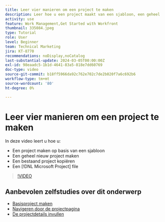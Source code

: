 ```yaml
---
title: Leer vier manieren om een project te maken
description: Leer hoe u een project maakt van een sjabloon, een geheel nieuw project maakt, een bestaand project kopieert of een [!DNL Microsoft Project] bestand.
activity: use
feature: Work Management,Get Started with Workfront
thumbnail: 335084.jpeg
type: Tutorial
role: User
level: Beginner
team: Technical Marketing
jira: KT-8770
recommendations: noDisplay,noCatalog
last-substantial-update: 2024-03-05T00:00:00Z
exl-id: 98eaadc5-1b1d-4641-83a5-818e7dd60769
doc-type: video
source-git-commit: b18ff5966da92c762e702c7de2b020f7a6c692b6
workflow-type: tm+mt
source-wordcount: '80'
ht-degree: 0%

---
```


# Leer vier manieren om een project te maken

In deze video leert u hoe u:

* Een project maken op basis van een sjabloon
* Een geheel nieuw project maken
* Een bestaand project kopiëren
* Een [!DNL Microsoft Project] file

>[!VIDEO](https://video.tv.adobe.com/v/335084/?quality=12&learn=on)

## Aanbevolen zelfstudies over dit onderwerp

* [Basisproject maken](/help/manage-work/projects/understand-basic-project-creation.md)
* [Navigeren door de projectpagina](/help/manage-work/projects/navigate-the-project-page.md)
* [De projectdetails invullen](/help/manage-work/projects/fill-in-the-project-details.md)

